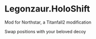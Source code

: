 # Legonzaur.HoloShift

Mod for Northstar, a Titanfall2 modification

Swap positions with your beloved decoy
